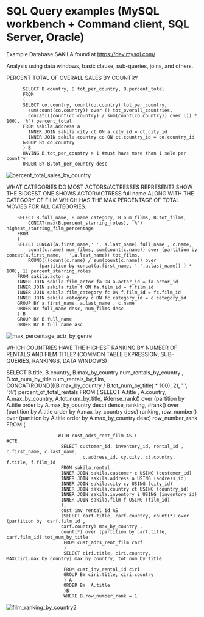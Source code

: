 # SQL Query examples (MySQL workbench + Command client, SQL Server, Oracle)

Example Database SAKILA found at https://dev.mysql.com/


Analysis using data windows, basic clause, sub-queries, joins, and others.

PERCENT TOTAL OF OVERALL SALES BY COUNTRY 

		  SELECT B.country, B.tot_per_country, B.percent_total
		  FROM 
		  (
		  SELECT co.country, count(co.country) tot_per_country, 
			sum(count(co.country)) over () tot_overall_countries, 
			concat(((count(co.country) / sum(count(co.country)) over ()) * 100), '%') percent_total
		  FROM sakila.address a
		    INNER JOIN sakila.city ct ON a.city_id = ct.city_id
		    INNER JOIN sakila.country co ON ct.country_id = co.country_id
		  GROUP BY co.country
		  ) B
		  HAVING B.tot_per_country > 1 #must have more than 1 sale per country
		  ORDER BY B.tot_per_country desc
          
	  
 ![percent_total_sales_by_country](https://user-images.githubusercontent.com/67971912/176245207-b61a6d48-fb7b-4cf3-8c2d-8b1908ed9c77.png)


WHAT CATEGORIES DO MOST ACTORS/ACTRESSES REPRESENT? SHOW THE BIGGEST ONE
SHOWS ACTOR/ACTRESS full name ALONG WITH THE CATEGORY OF FILM WHICH HAS THE MAX PERCENTAGE OF TOTAL MOVIES FOR ALL CATEGORIES.

		SELECT B.full_name, B.name category, B.num_films, B.tot_films,
			CONCAT(max(B.percent_starring_roles), '%') highest_starring_film_percentage 
		FROM 
		(
		SELECT CONCAT(a.first_name,' ', a.last_name) full_name , c.name, 
			count(c.name) num_films, sum(count(c.name)) over (partition by concat(a.first_name, ' ',a.last_name)) tot_films,
			ROUND(((count(c.name) / sum(count(c.name)) over 
				(partition by concat(a.first_name, ' ',a.last_name)) ) * 100), 1) percent_starring_roles
		FROM sakila.actor a
		INNER JOIN sakila.film_actor fa ON a.actor_id = fa.actor_id
		INNER JOIN sakila.film f ON fa.film_id = f.film_id
		INNER JOIN sakila.film_category fc ON f.film_id = fc.film_id
		INNER JOIN sakila.category c ON fc.category_id = c.category_id
		GROUP BY a.first_name, a.last_name , c.name
		ORDER BY full_name desc, num_films desc
		) B
		GROUP BY B.full_name
		ORDER BY B.full_name asc
        
	
![max_percentage_actr_by_genre](https://user-images.githubusercontent.com/67971912/176245583-9b03e885-932d-40db-840a-285d37cbed32.png)

WHICH COUNTRIES HAVE THE HIGHEST RANKING BY NUMBER OF RENTALS AND FILM TITLE? (COMMON TABLE EXPRESSION, SUB-		QUERIES, RANKINGS, DATA WINDOWS)

SELECT B.title, B.country, B.max_by_country num_rentals_by_country , B.tot_num_by_title num_rentals_by_film, CONCAT(ROUND(((B.max_by_country / B.tot_num_by_title) * 100), 2), ' ', '%') percent_of_total_rentals
                        FROM 
                        (
                        SELECT A.title , A.country, A.max_by_country, A.tot_num_by_title,
                                #dense_rank() over (partition by A.title order by A.max_by_country desc) dense_ranking,
                                #rank() over (partition by A.title order by A.max_by_country desc) ranking,
                                row_number() over (partition by A.title order by A.max_by_country desc) row_number_rank
                        FROM (
                        
                       WITH cust_adrs_rent_film AS ( 								#CTE
                        SELECT customer_id, inventory_id, rental_id , c.first_name, c.last_name,
								c.address_id, cy.city, ct.country, f.title, f.film_id
                        FROM sakila.rental
                        INNER JOIN sakila.customer c USING (customer_id)
                        INNER JOIN sakila.address a USING (address_id)
                        INNER JOIN sakila.city cy USING (city_id)
                        INNER JOIN sakila.country ct USING (country_id)
                        INNER JOIN sakila.inventory i USING (inventory_id)
                        INNER JOIN sakila.film f USING (film_id)
                        ), 
                        cust_inv_rental_id AS
                        (SELECT carf.title, carf.country, count(*) over (partition by  carf.film_id ,
						carf.country) max_by_country ,
						count(*) over (partition by carf.title, carf.film_id) tot_num_by_title
                         FROM cust_adrs_rent_film carf 
                         ) 
                         SELECT ciri.title, ciri.country,  MAX(ciri.max_by_country) max_by_country, tot_num_by_title
								
                         FROM cust_inv_rental_id ciri
                         GROUP BY ciri.title, ciri.country
                         ) A
                         ORDER BY  A.title
                         )B
                         WHERE B.row_number_rank = 1

		    
		    


![film_ranking_by_country2](https://user-images.githubusercontent.com/67971912/177014781-6416711a-7d79-499e-8b2c-96ddb15eebf8.png)
